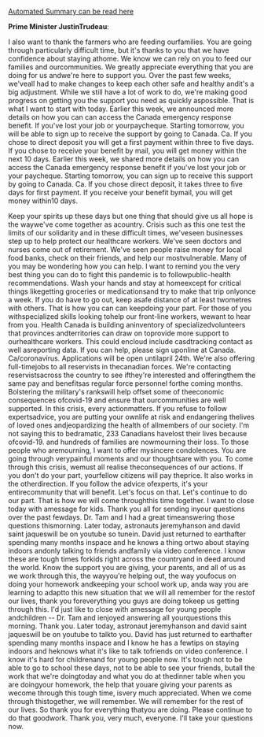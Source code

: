 [Automated Summary can be read here](./trudeau_summary.md)



**Prime Minister JustinTrudeau**:





I also want to thank the farmers who are feeding ourfamilies.
You are going through particularly difficult time, but it's thanks to you that we have confidence about staying athome.
We know we can rely on you to feed our families and ourcommunities.
We greatly appreciate everything that you are doing for us andwe're here to support you.
Over the past few weeks, we'veall had to make changes to keep each other safe and healthy andit's a big adjustment.
While we still have a lot of work to do, we're making good progress on getting you the support you need as quickly aspossible.
That is what I want to start with today.
Earlier this week, we announced more details on how you can can access the Canada emergency response benefit.
If you've lost your job or yourpaycheque.
Starting tomorrow, you will be able to sign up to receive the support by going to Canada.
Ca. If you chose to direct deposit you will get a first payment within three to five days.
If you chose to receive your benefit by mail, you will get money within the next 10 days.
Earlier this week, we shared more details on how you can access the Canada emergency response benefit if you've lost your job or your paycheque.
Starting tomorrow, you can sign up to receive this support by going to Canada.
Ca. If you chose direct deposit, it takes three to five days for first payment.
If you receive your benefit bymail, you will get money within10 days.



Keep your spirits up these days but one thing that should give us all hope is the waywe've come together as acountry.
Crisis such as this one test the limits of our solidarity and in these difficult times, we'veseen businesses step up to help protect our healthcare workers.
We've seen doctors and nurses come out of retirement.
We've seen people raise money for local food banks, check on their friends, and help our mostvulnerable.
Many of you may be wondering how you can help.
I want to remind you the very best thing you can do to fight this pandemic is to followpublic-health recommendations.
Wash your hands and stay at homeexcept for critical things likegetting groceries or medicationsand try to make that trip onlyonce a week.
If you do have to go out, keep asafe distance of at least twometres with others.
That is how you can can keepdoing your part.
For those of you withspecialized skills looking tohelp our front-line workers, wewant to hear from you.
Health Canada is building aninventory of specializedvolunteers that provinces andterritories can draw on toprovide more support to ourhealthcare workers.
This could encloud include casdtracking contact as well asreporting data.
If you can help, please sign uponline at Canada.
Ca/coronavirus.
Applications will be open untilapril 24th.
We're also offering full-timejobs to all reservists in thecanadian forces.
We're contacting reservistsacross the country to see ifthey're interested and offeringthem the same pay and benefitsas regular force personnel forthe coming months.
Bolstering the military's rankswill help offset some of theeconomic consequences ofcovid-19 and ensure that ourcommunities are well supported.
In this crisis, every actionmatters.
If you refuse to follow expertsadvice, you are putting your ownlife at risk and endangering thelives of loved ones andjeopardizing the health of allmembers of our society.
I'm not saying this to bedramatic, 233 Canadians havelost their lives because ofcovid-19. and hundreds of families are nowmourning their loss.
To those people who aremourning, I want to offer mysincere condolences.
You are going through verypainful moments and our thoughtsare with you.
To come through this crisis, wemust all realise theconsequences of our actions.
If you don't do your part, yourfellow citizens will pay theprice.
It also works in the otherdirection.
If you follow the advice ofexperts, it's your entirecommunity that will benefit.
Let's focus on that.
Let's continue to do our part.
That is how we will come throughthis time together.
I want to close today with amessage for kids.
Thank you all for sending inyour questions over the past fewdays.
Dr. Tam and I had a great timeanswering those questions thismorning.
Later today, astronauts jeremyhanson and david saint jaqueswill be on youtube so tunein.
David just returned to earthafter spending many months inspace and he knows a thing ortwo about staying indoors andonly talking to friends andfamily via video conference.
I know these are tough times forkids right across the countryand in deed around the world.
Know the support you are giving, your parents, and all of us as we work through this, the wayyou're helping out, the way youfocus on doing your homework andkeeping your school work up, anda way you are learning to adaptto this new situation that we will all remember for the restof our lives, thank you foreverything you guys are doing tokeep us getting through this.
I'd just like to close with amessage for young people andchildren -- Dr. Tam and ienjoyed answering all yourquestions this morning.
Thank you.
Later today, astronaut jeremyhanson and david saint jaqueswill be on youtube to talkto you.
David has just returned to earthafter spending many months inspace and I know he has a fewtips on staying indoors and heknows what it's like to talk tofriends on video conference.
I know it's hard for childrenand for young people now.
It's tough not to be able to go to school these days, not to be able to see your friends, butall the work that we're doingtoday and what you do at thedinner table when you are doingyour homework, the help that youare giving your parents as wecome through this tough time, isvery much appreciated.
When we come through thistogether, we will remember.
We will remember for the rest of our lives.
So thank you for everything thatyou are doing.
Please continue to do that goodwork.
Thank you, very much, everyone.
I'll take your questions now.
